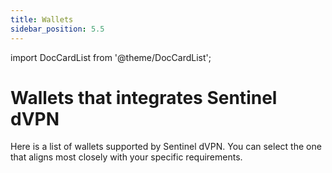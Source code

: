 ```yaml
---
title: Wallets
sidebar_position: 5.5
---
```

import DocCardList from '@theme/DocCardList';

# Wallets that integrates Sentinel dVPN

Here is a list of wallets supported by Sentinel dVPN. You can select the one that aligns most closely with your specific requirements.
<DocCardList />

